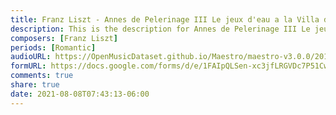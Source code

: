 ```yaml
---
title: Franz Liszt - Annes de Pelerinage III Le jeux d'eau a la Villa d'Este (1)
description: This is the description for Annes de Pelerinage III Le jeux d'eau a la Villa d'Este by Franz Liszt
composers: [Franz Liszt]
periods: [Romantic]
audioURL: https://OpenMusicDataset.github.io/Maestro/maestro-v3.0.0/2011/MIDI-Unprocessed_17_R2_2011_MID--AUDIO_R2-D5_03_Track03_wav.midi
formURL: https://docs.google.com/forms/d/e/1FAIpQLSen-xc3jfLRGVDc7P51CwXO4JjrZfaiCEkEBf4eXmI7o26REA/viewform
comments: true
share: true
date: 2021-08-08T07:43:13-06:00
---
```

